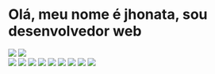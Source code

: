 
<h1>Olá, meu nome é jhonata, sou desenvolvedor web</h1>
<img src="https://github-readme-stats.vercel.app/api?username=JhouplayBR&show_icons=true&theme=radical">
<img src="https://github-readme-stats.vercel.app/api/top-langs/?username=JhouplayBR&layout=compact">
<div>
<img src="https://img.shields.io/badge/JavaScript-323330?style=for-the-badge&logo=javascript&logoColor=F7DF1E">
<img src="https://img.shields.io/badge/HTML5-E34F26?style=for-the-badge&logo=html5&logoColor=white">
<img src="https://img.shields.io/badge/C%2B%2B-00599C?style=for-the-badge&logo=c%2B%2B&logoColor=white">
<img src="https://img.shields.io/badge/PHP-777BB4?style=for-the-badge&logo=php&logoColor=white">
<img src="https://img.shields.io/badge/Bootstrap-563D7C?style=for-the-badge&logo=bootstrap&logoColor=white">
<img src="https://img.shields.io/badge/jQuery-0769AD?style=for-the-badge&logo=jquery&logoColor=white">
<img src="https://img.shields.io/badge/MySQL-00000F?style=for-the-badge&logo=mysql&logoColor=white">
<img src="https://img.shields.io/badge/MariaDB-01529E?style=for-the-badge&logo=mariadb&logoColor=white">
<img src="https://img.shields.io/badge/Laravel-FF2D20?style=for-the-badge&logo=laravel&logoColor=white">



</div>
